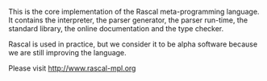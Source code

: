 This is the core implementation of the Rascal meta-programming language. It contains the interpreter, the parser generator, the parser run-time,
the standard library, the online documentation and the type checker.

Rascal is used in practice, but we consider it to be alpha software because we are still improving the language.

Please visit http://www.rascal-mpl.org

